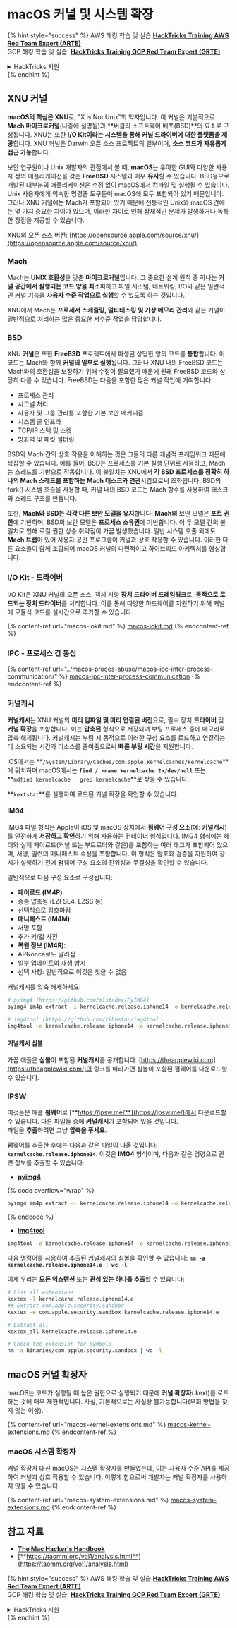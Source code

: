 # macOS 커널 및 시스템 확장

{% hint style="success" %}
AWS 해킹 학습 및 실습:<img src="/.gitbook/assets/arte.png" alt="" data-size="line">[**HackTricks Training AWS Red Team Expert (ARTE)**](https://training.hacktricks.xyz/courses/arte)<img src="/.gitbook/assets/arte.png" alt="" data-size="line">\
GCP 해킹 학습 및 실습: <img src="/.gitbook/assets/grte.png" alt="" data-size="line">[**HackTricks Training GCP Red Team Expert (GRTE)**<img src="/.gitbook/assets/grte.png" alt="" data-size="line">](https://training.hacktricks.xyz/courses/grte)

<details>

<summary>HackTricks 지원</summary>

* [**구독 요금제**](https://github.com/sponsors/carlospolop)를 확인하세요!
* 💬 [**디스코드 그룹**](https://discord.gg/hRep4RUj7f) 또는 [**텔레그램 그룹**](https://t.me/peass)에 **참여**하거나 **트위터** 🐦 [**@hacktricks\_live**](https://twitter.com/hacktricks\_live)**를 팔로우**하세요.
* [**HackTricks**](https://github.com/carlospolop/hacktricks) 및 [**HackTricks Cloud**](https://github.com/carlospolop/hacktricks-cloud) 깃허브 저장소에 PR을 제출하여 해킹 요령을 공유하세요.

</details>
{% endhint %}

## XNU 커널

**macOS의 핵심은 XNU**로, "X is Not Unix"의 약자입니다. 이 커널은 기본적으로 **Mach 마이크로커널**(나중에 설명됨)과 **버클리 소프트웨어 배포(BSD)**의 요소로 구성됩니다. XNU는 또한 **I/O Kit이라는 시스템을 통해 커널 드라이버에 대한 플랫폼을 제공**합니다. XNU 커널은 Darwin 오픈 소스 프로젝트의 일부이며, **소스 코드가 자유롭게 접근 가능**합니다.

보안 연구원이나 Unix 개발자의 관점에서 볼 때, **macOS**는 우아한 GUI와 다양한 사용자 정의 애플리케이션을 갖춘 **FreeBSD** 시스템과 매우 **유사**할 수 있습니다. BSD용으로 개발된 대부분의 애플리케이션은 수정 없이 macOS에서 컴파일 및 실행될 수 있습니다. Unix 사용자에게 익숙한 명령줄 도구들이 macOS에 모두 포함되어 있기 때문입니다. 그러나 XNU 커널에는 Mach가 포함되어 있기 때문에 전통적인 Unix와 macOS 간에는 몇 가지 중요한 차이가 있으며, 이러한 차이로 인해 잠재적인 문제가 발생하거나 독특한 장점을 제공할 수 있습니다.

XNU의 오픈 소스 버전: [https://opensource.apple.com/source/xnu/](https://opensource.apple.com/source/xnu/)

### Mach

Mach는 **UNIX 호환성**을 갖춘 **마이크로커널**입니다. 그 중요한 설계 원칙 중 하나는 **커널 공간에서 실행되는 코드 양을 최소화**하고 파일 시스템, 네트워킹, I/O와 같은 일반적인 커널 기능을 **사용자 수준 작업으로 실행**할 수 있도록 하는 것입니다.

XNU에서 Mach는 **프로세서 스케줄링, 멀티태스킹 및 가상 메모리 관리**와 같은 커널이 일반적으로 처리하는 많은 중요한 저수준 작업을 담당합니다.

### BSD

XNU **커널**은 또한 **FreeBSD** 프로젝트에서 파생된 상당한 양의 코드를 **통합**합니다. 이 코드는 Mach와 함께 **커널의 일부로 실행**됩니다. 그러나 XNU 내의 FreeBSD 코드는 Mach와의 호환성을 보장하기 위해 수정이 필요했기 때문에 원래 FreeBSD 코드와 상당히 다를 수 있습니다. FreeBSD는 다음을 포함한 많은 커널 작업에 기여합니다:

* 프로세스 관리
* 시그널 처리
* 사용자 및 그룹 관리를 포함한 기본 보안 메커니즘
* 시스템 콜 인프라
* TCP/IP 스택 및 소켓
* 방화벽 및 패킷 필터링

BSD와 Mach 간의 상호 작용을 이해하는 것은 그들의 다른 개념적 프레임워크 때문에 복잡할 수 있습니다. 예를 들어, BSD는 프로세스를 기본 실행 단위로 사용하고, Mach는 스레드를 기반으로 작동합니다. 이 불일치는 XNU에서 **각 BSD 프로세스를 정확히 하나의 Mach 스레드를 포함하는 Mach 태스크와 연관**시킴으로써 조화됩니다. BSD의 fork() 시스템 호출을 사용할 때, 커널 내의 BSD 코드는 Mach 함수를 사용하여 태스크와 스레드 구조를 만듭니다.

또한, **Mach와 BSD는 각각 다른 보안 모델을 유지**합니다: **Mach의** 보안 모델은 **포트 권한**에 기반하며, BSD의 보안 모델은 **프로세스 소유권**에 기반합니다. 이 두 모델 간의 불일치로 인해 로컬 권한 상승 취약점이 가끔 발생했습니다. 일반 시스템 호출 외에도 **Mach 트랩**이 있어 사용자 공간 프로그램이 커널과 상호 작용할 수 있습니다. 이러한 다른 요소들이 함께 조합되어 macOS 커널의 다면적이고 하이브리드 아키텍처를 형성합니다.

### I/O Kit - 드라이버

I/O Kit은 XNU 커널의 오픈 소스, 객체 지향 **장치 드라이버 프레임워크**로, **동적으로 로드되는 장치 드라이버**를 처리합니다. 이를 통해 다양한 하드웨어를 지원하기 위해 커널에 모듈식 코드를 실시간으로 추가할 수 있습니다.

{% content-ref url="macos-iokit.md" %}
[macos-iokit.md](macos-iokit.md)
{% endcontent-ref %}

### IPC - 프로세스 간 통신

{% content-ref url="../macos-proces-abuse/macos-ipc-inter-process-communication/" %}
[macos-ipc-inter-process-communication](../macos-proces-abuse/macos-ipc-inter-process-communication/)
{% endcontent-ref %}

### 커널캐시

**커널캐시**는 XNU 커널의 **미리 컴파일 및 미리 연결된 버전**으로, 필수 장치 **드라이버** 및 **커널 확장**을 포함합니다. 이는 **압축된** 형식으로 저장되며 부팅 프로세스 중에 메모리로 압축 해제됩니다. 커널캐시는 부팅 시 동적으로 이러한 구성 요소를 로드하고 연결하는 데 소요되는 시간과 리소스를 줄여줌으로써 **빠른 부팅 시간**을 지원합니다.

iOS에서는 **`/System/Library/Caches/com.apple.kernelcaches/kernelcache`**에 위치하며 macOS에서는 **`find / -name kernelcache 2>/dev/null`** 또는 **`mdfind kernelcache | grep kernelcache`**로 찾을 수 있습니다.

**`kextstat`**를 실행하여 로드된 커널 확장을 확인할 수 있습니다.

#### IMG4

IMG4 파일 형식은 Apple이 iOS 및 macOS 장치에서 **펌웨어 구성 요소**(예: **커널캐시**)를 안전하게 **저장하고 확인**하기 위해 사용하는 컨테이너 형식입니다. IMG4 형식에는 헤더와 실제 페이로드(커널 또는 부트로더와 같은)를 포함하는 여러 태그가 포함되어 있으며, 서명, 일련의 매니페스트 속성을 포함합니다. 이 형식은 암호화 검증을 지원하여 장치가 실행하기 전에 펌웨어 구성 요소의 진위성과 무결성을 확인할 수 있습니다.

일반적으로 다음 구성 요소로 구성됩니다:

* **페이로드 (IM4P)**:
* 종종 압축됨 (LZFSE4, LZSS 등)
* 선택적으로 암호화됨
* **매니페스트 (IM4M)**:
* 서명 포함
* 추가 키/값 사전
* **복원 정보 (IM4R)**:
* APNonce로도 알려짐
* 일부 업데이트의 재생 방지
* 선택 사항: 일반적으로 이것은 찾을 수 없음

커널캐시를 압축 해제하세요:
```bash
# pyimg4 (https://github.com/m1stadev/PyIMG4)
pyimg4 im4p extract -i kernelcache.release.iphone14 -o kernelcache.release.iphone14.e

# img4tool (https://github.com/tihmstar/img4tool
img4tool -e kernelcache.release.iphone14 -o kernelcache.release.iphone14.e
```
#### 커널캐시 심볼

가끔 애플은 **심볼**이 포함된 **커널캐시**를 공개합니다. [https://theapplewiki.com](https://theapplewiki.com/)의 링크를 따라가면 심볼이 포함된 펌웨어를 다운로드할 수 있습니다.

### IPSW

이것들은 애플 **펌웨어**로 [**https://ipsw.me/**](https://ipsw.me/)에서 다운로드할 수 있습니다. 다른 파일들 중에 **커널캐시**가 포함되어 있을 것입니다.\
파일을 **추출**하려면 그냥 **압축을 푸세요**.

펌웨어를 추출한 후에는 다음과 같은 파일이 나올 것입니다: **`kernelcache.release.iphone14`**. 이것은 **IMG4** 형식이며, 다음과 같은 명령으로 관련 정보를 추출할 수 있습니다:

* [**pyimg4**](https://github.com/m1stadev/PyIMG4)

{% code overflow="wrap" %}
```bash
pyimg4 im4p extract -i kernelcache.release.iphone14 -o kernelcache.release.iphone14.e
```
{% endcode %}

* [**img4tool**](https://github.com/tihmstar/img4tool)
```bash
img4tool -e kernelcache.release.iphone14 -o kernelcache.release.iphone14.e
```
다음 명령어를 사용하여 추출된 커널캐시의 심볼을 확인할 수 있습니다: **`nm -a kernelcache.release.iphone14.e | wc -l`**

이제 우리는 **모든 익스텐션** 또는 **관심 있는 하나를 추출**할 수 있습니다:
```bash
# List all extensions
kextex -l kernelcache.release.iphone14.e
## Extract com.apple.security.sandbox
kextex -e com.apple.security.sandbox kernelcache.release.iphone14.e

# Extract all
kextex_all kernelcache.release.iphone14.e

# Check the extension for symbols
nm -a binaries/com.apple.security.sandbox | wc -l
```
## macOS 커널 확장자

macOS는 코드가 실행될 때 높은 권한으로 실행되기 때문에 **커널 확장자**(.kext)를 로드하는 것에 매우 제한적입니다. 사실, 기본적으로는 사실상 불가능합니다(우회 방법을 찾지 않는 이상).

{% content-ref url="macos-kernel-extensions.md" %}
[macos-kernel-extensions.md](macos-kernel-extensions.md)
{% endcontent-ref %}

### macOS 시스템 확장자

커널 확장자 대신 macOS는 시스템 확장자를 만들었는데, 이는 사용자 수준 API를 제공하여 커널과 상호 작용할 수 있습니다. 이렇게 함으로써 개발자는 커널 확장자를 사용하지 않을 수 있습니다.

{% content-ref url="macos-system-extensions.md" %}
[macos-system-extensions.md](macos-system-extensions.md)
{% endcontent-ref %}

## 참고 자료

* [**The Mac Hacker's Handbook**](https://www.amazon.com/-/es/Charlie-Miller-ebook-dp-B004U7MUMU/dp/B004U7MUMU/ref=mt\_other?\_encoding=UTF8\&me=\&qid=)
* [**https://taomm.org/vol1/analysis.html**](https://taomm.org/vol1/analysis.html)

{% hint style="success" %}
AWS 해킹 학습 및 실습:<img src="/.gitbook/assets/arte.png" alt="" data-size="line">[**HackTricks Training AWS Red Team Expert (ARTE)**](https://training.hacktricks.xyz/courses/arte)<img src="/.gitbook/assets/arte.png" alt="" data-size="line">\
GCP 해킹 학습 및 실습: <img src="/.gitbook/assets/grte.png" alt="" data-size="line">[**HackTricks Training GCP Red Team Expert (GRTE)**<img src="/.gitbook/assets/grte.png" alt="" data-size="line">](https://training.hacktricks.xyz/courses/grte)

<details>

<summary>HackTricks 지원</summary>

* [**구독 요금제**](https://github.com/sponsors/carlospolop)를 확인하세요!
* **💬 [**디스코드 그룹**](https://discord.gg/hRep4RUj7f) 또는 [**텔레그램 그룹**](https://t.me/peass)에 가입하거나** 트위터** 🐦 [**@hacktricks\_live**](https://twitter.com/hacktricks\_live)**를 팔로우하세요.**
* **해킹 트릭을 공유하려면 PR을 제출하여** [**HackTricks**](https://github.com/carlospolop/hacktricks) 및 [**HackTricks Cloud**](https://github.com/carlospolop/hacktricks-cloud) 깃허브 저장소에 공유하세요.

</details>
{% endhint %}
